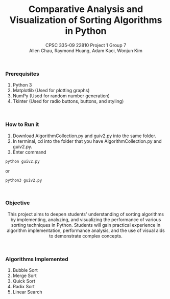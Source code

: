 <br/> 
<p align="center">
  <h1 align="center">Comparative Analysis and Visualization of Sorting Algorithms in Python</h1>

  <p align="center">
    CPSC 335-09 22810 Project 1 Group 7
    <br/>
    Allen Chau, Raymond Huang, Adam Kaci, Wonjun Kim
  </p>
</p>

<br/>

### Prerequisites

1) Python 3
2) Matplotlib (Used for plotting graphs)
3) NumPy (Used for random number generation)
4) Tkinter (Used for radio buttons, buttons, and styling)
<br/>

### How to Run it
1) Download AlgorithmCollection.py and guiv2.py into the same folder.
2) In terminal, cd into the folder that you have AlgorithmCollection.py and guiv2.py.
3) Enter command

  ```
  python guiv2.py
  ```            
  or
       
  ```
  python3 guiv2.py
  ```



<br/>

### Objective
<p align="center">
This project aims to deepen students' understanding of sorting algorithms by implementing, analyzing, and visualizing the performance of various sorting techniques in Python. 
Students will gain practical experience in algorithm implementation, performance analysis, and the use of visual aids to demonstrate complex concepts.
</p>

<br/>

### Algorithms Implemented
1) Bubble Sort
2) Merge Sort
3) Quick Sort
4) Radix Sort
5) Linear Search




